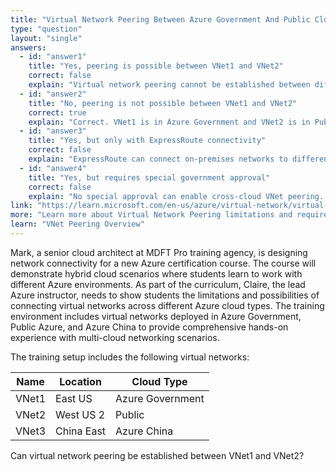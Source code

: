 ```yaml
---
title: "Virtual Network Peering Between Azure Government And Public Cloud"
type: "question"
layout: "single"
answers:
  - id: "answer1"
    title: "Yes, peering is possible between VNet1 and VNet2"
    correct: false
    explain: "Virtual network peering cannot be established between different Azure cloud types. Azure Government and Public Azure are separate cloud environments with network isolation."
  - id: "answer2"
    title: "No, peering is not possible between VNet1 and VNet2"
    correct: true
    explain: "Correct. VNet1 is in Azure Government and VNet2 is in Public Azure. These are different cloud environments and virtual network peering cannot cross cloud boundaries."
  - id: "answer3"
    title: "Yes, but only with ExpressRoute connectivity"
    correct: false
    explain: "ExpressRoute can connect on-premises networks to different Azure clouds, but it cannot enable VNet peering between Azure Government and Public Azure."
  - id: "answer4"
    title: "Yes, but requires special government approval"
    correct: false
    explain: "No special approval can enable cross-cloud VNet peering. The network isolation between Azure Government and Public Azure is by design and cannot be bridged through peering."
link: "https://learn.microsoft.com/en-us/azure/virtual-network/virtual-network-peering-overview"
more: "Learn more about Virtual Network Peering limitations and requirements"
learn: "VNet Peering Overview"
---
```


Mark, a senior cloud architect at MDFT Pro training agency, is designing network connectivity for a new Azure certification course. The course will demonstrate hybrid cloud scenarios where students learn to work with different Azure environments. As part of the curriculum, Claire, the lead Azure instructor, needs to show students the limitations and possibilities of connecting virtual networks across different Azure cloud types. The training environment includes virtual networks deployed in Azure Government, Public Azure, and Azure China to provide comprehensive hands-on experience with multi-cloud networking scenarios.

The training setup includes the following virtual networks:

| Name  | Location  | Cloud Type      |
|-------|-----------|-----------------|
| VNet1 | East US   | Azure Government|
| VNet2 | West US 2 | Public          |
| VNet3 | China East| Azure China     |

Can virtual network peering be established between VNet1 and VNet2?
